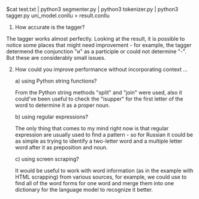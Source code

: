 $cat test.txt | python3 segmenter.py | python3 tokenizer.py | python3 tagger.py uni_model.conllu > result.conllu

1. How accurate is the tagger?

The tagger works almost perfectly. Looking at the result, it is possible to notice some places that might need improvement - for example, the tagger determend the conjunction "и" as a participle or could not determine "-". But these are considerably small issues.

2. How could you improve performance without incorporating context ...

	a) using Python string functions?
	
	From the Python string methods "split" and "join" were used, also it could've been useful to check the "isupper" for the first letter of the word to determine it as a proper noun.  
	
	b) using regular expressions?
	
	The only thing that comes to my mind right now is that regular expression are usually used to find a pattern - so for Russian it could be as simple as trying to identify a two-letter word and a multiple letter word after it as preposition and noun. 
	
	c) using screen scraping?
	
	It would be useful to work with word information (as in the example with HTML scrapping) from various sources, for example, we could use to find all of the word forms for one word and merge them into one dictionary for the language model to recognize it better. 
